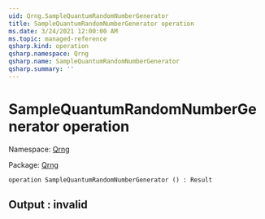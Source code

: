 ```yaml
---
uid: Qrng.SampleQuantumRandomNumberGenerator
title: SampleQuantumRandomNumberGenerator operation
ms.date: 3/24/2021 12:00:00 AM
ms.topic: managed-reference
qsharp.kind: operation
qsharp.namespace: Qrng
qsharp.name: SampleQuantumRandomNumberGenerator
qsharp.summary: ''
---
```


# SampleQuantumRandomNumberGenerator operation

Namespace: [Qrng](xref:Qrng)

Package: [Qrng](https://nuget.org/packages/Qrng)




```qsharp
operation SampleQuantumRandomNumberGenerator () : Result
```


## Output : __invalid<Result>__

